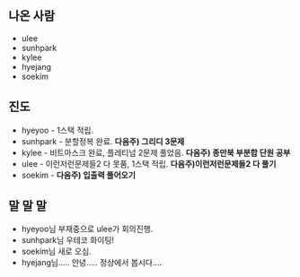 ## 나온 사람
- ulee
- sunhpark
- kylee
- hyejang
- soekim

## 진도
- hyeyoo - 1스택 적립.
- sunhpark - 분할정복 완료.                **다음주) 그리디 3문제**
- kylee - 비트마스크 완료, 플레티넘 2문제 풀었음.     **다음주) 종만북 부분합 단원 공부**
- ulee - 이런저런문제들2 다 못품, 1스택 적립.   **다음주)이런저런문제들2 다 풀기**
- soekim -                              **다음주) 입출력 풀어오기**

## 말 말 말
- hyeyoo님 부재중으로 ulee가 회의진행.
- sunhpark님 우테코 화이팅!
- soekim님 새로 오심.
- hyejang님..... 안녕..... 정상에서 봅시다....
